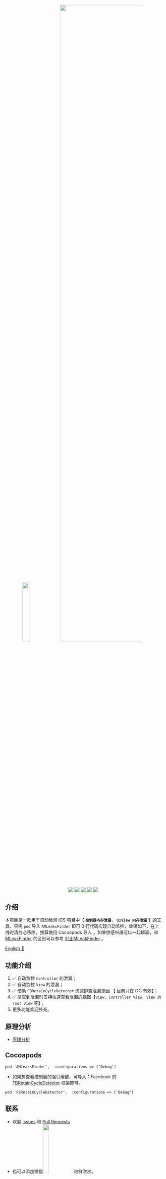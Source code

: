 <p align="center">
    <img  width="22%" src="https://user-images.githubusercontent.com/12118567/103100340-0f6a8f80-464d-11eb-9cb5-87c8f63e29f1.gif"/>
    <img  width="72.5%" src="https://user-images.githubusercontent.com/12118567/89611994-4a904000-d8b1-11ea-8076-b3a754a9db49.png"/>
<p/>
<p align="center">
<a href="https://en.wikipedia.org/wiki/IOS"><img src="https://img.shields.io/badge/platform-iOS-red.svg"></a>
<a href="https://en.wikipedia.org/wiki/IOS_8"><img src="https://img.shields.io/badge/support-iOS%209%2B%20-blue.svg?style=flat"></a>
<a href="https://github.com/liangdahong/AMLeaksFinder/releases"><img src="https://img.shields.io/cocoapods/v/AMLeaksFinder.svg"></a>
<a href="https://en.wikipedia.org/wiki/Objective-C"><img src="https://img.shields.io/badge/language-Objective--C-orange.svg"></a>
<a href="https://github.com/liangdahong/AMLeaksFinder/blob/master/LICENSE"><img src="https://img.shields.io/badge/licenses-MIT-red.svg"></a>
</p>

## 介绍

本项目是一款用于自动检测 iOS 项目中【 **`控制器内存泄漏`**，  **`UIView 内存泄漏`** 】的工具，只需 `pod` 导入 `AMLeaksFinder` 即可 0 行代码实现自动监控，效果如下，在上线时请务必移除，推荐使用 Cocoapods 导入 ，如果你感兴趣可以一起聊聊，和 [MLeakFinder](https://github.com/Tencent/MLeaksFinder) 的区别可以参考 [对比MLeakFinder](https://github.com/liangdahong/AMLeaksFinder/issues/4) 。

[English 📔](README_EN.md)

## 功能介绍

1. ✅ 自动监控 `Controller` 的泄漏；
2. ✅ 自动监控 `View` 的泄漏；
3. ✅ 借助 `FBRetainCycleDetector` 快速排查泄漏原因 【 目前只在 OC 有效】；
4. ✅ 排查到泄漏时支持快速查看泄漏的视图【`View`，`Controller View`，`View 的 root View` 等】；
5. 更多功能欢迎补充。


## 原理分析 

- [原理分析](principle.md)

## Cocoapods

```
pod 'AMLeaksFinder',  :configurations => ['Debug']
```

- 如果想查看控制器的强引用链，可导入：Facebook 的 [FBRetainCycleDetector](https://github.com/facebook/FBRetainCycleDetector) 框架即可。

```
pod 'FBRetainCycleDetector',  :configurations => ['Debug']
```

## 联系

- 欢迎 [Issues](https://github.com/liangdahong/AMLeaksFinder/issues) 和 [Pull Requests](https://github.com/liangdahong/AMLeaksFinder/pulls)
- 也可以添加微信<img width="20%" src="https://user-images.githubusercontent.com/12118567/86319172-72fb9d80-bc66-11ea-8c6e-8127f9e5535f.jpg"/> 进群吹水。
